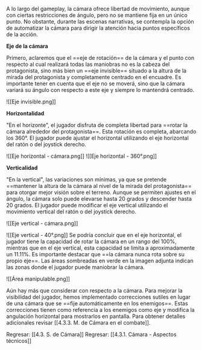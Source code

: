 
A lo largo del gameplay, la cámara ofrece libertad de movimiento, aunque con ciertas restricciones de ángulo, pero no se mantiene fija en un único punto. No obstante, durante las escenas narrativas, se contempla la opción de automatizar la cámara para dirigir la atención hacia puntos específicos de la acción.

**Eje de la cámara**

Primero, aclaremos que el ==eje de rotación== de la cámara y el punto con respecto al cual realizará todas las maniobras no es la cabeza del protagonista, sino más bien un ==eje invisible== situado a la altura de la mirada del protagonista y completamente centrado en el encuadre. Es importante tener en cuenta que el eje no se moverá, sino que la cámara variará su ángulo con respecto a este eje y siempre lo mantendrá centrado.

![[Eje invisible.png]]

**Horizontalidad**

"En el horizonte", el jugador disfruta de completa libertad para ==rotar la cámara alrededor del protagonista==. Esta rotación es completa, abarcando los 360°. El jugador puede ajustar el horizontal utilizando el eje horizontal del ratón o del joystick derecho.

![[Eje horizontal - cámara.png]]
![[Eje horizontal - 360°.png]]

**Verticalidad**

"En la vertical", las variaciones son mínimas, ya que se pretende ==mantener la altura de la cámara al nivel de la mirada del protagonista== para otorgar mejor visión sobre el terreno. Aunque se permiten ajustes en el ángulo, la cámara solo puede elevarse hasta 20 grados y descender hasta 20 grados. El jugador puede modificar el eje vertical utilizando el movimiento vertical del ratón o del joystick derecho.

![[Eje vertical - cámara.png]]

![[Eje vertical - 40°.png]]
Se podría concluir que en el eje horizontal, el jugador tiene la capacidad de rotar la cámara en un rango del 100%, mientras que en el eje vertical, esta capacidad se limita a aproximadamente un 11.11%. Es importante destacar que ==la cámara nunca rota sobre su propio eje==. Las áreas sombreadas en verde en la imagen adjunta indican las zonas donde el jugador puede maniobrar la cámara.

![[Área manipulable.png]]

Aún hay más que considerar con respecto a la cámara. Para mejorar la visibilidad del jugador, hemos implementado correcciones sutiles en lugar de una cámara que se ==fije automáticamente en los enemigos==. Estas correcciones tienen como referencia a los enemigos como eje y modifica la angulación horizontal para mostrarlos en pantalla. Para obtener detalles adicionales revisar [[4.3.3. M. de Cámara en el combate]].


Regresar: [[4.3. S. de Cámara]]
Regresar: [[4.3.1. Cámara - Aspectos técnicos]]
